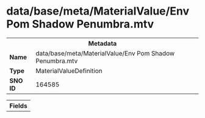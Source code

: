 <h1>data/base/meta/MaterialValue/Env Pom Shadow Penumbra.mtv</h1><table><tr><th colspan="100%">Metadata</th></tr><tr><td><b>Name</b></td><td>data/base/meta/MaterialValue/Env Pom Shadow Penumbra.mtv</td></tr><tr><td><b>Type</b></td><td>MaterialValueDefinition</td></tr><tr><td><b>SNO ID</b></td><td>164585</td></tr></table>

<table><tr><th colspan="100%">Fields</th></tr></table>

